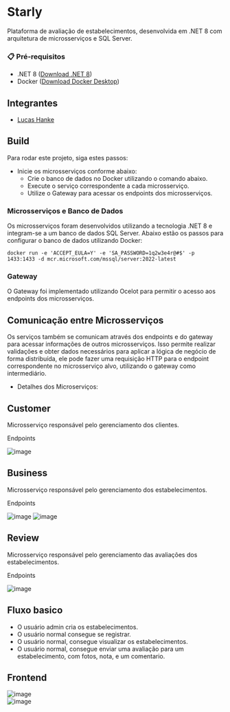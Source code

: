 # Starly
Plataforma de avaliação de estabelecimentos, desenvolvida em .NET 8 com arquitetura de microsserviços e SQL Server.

### 📋 Pré-requisitos

* .NET 8 ([Download .NET 8](https://dotnet.microsoft.com/en-us/download/dotnet/8.0))
* Docker ([Download Docker Desktop](https://www.docker.com/products/docker-desktop/))

## Integrantes

- [Lucas Hanke](https://github.com/lucasbagrt)

## Build 

Para rodar este projeto, siga estes passos:

* Inicie os microsserviços conforme abaixo:
  * Crie o banco de dados no Docker utilizando o comando abaixo.
  * Execute o serviço correspondente a cada microsserviço.
  * Utilize o Gateway para acessar os endpoints dos microsserviços.

### Microsserviços e Banco de Dados

Os microsserviços foram desenvolvidos utilizando a tecnologia .NET 8 e integram-se a um banco de dados SQL Server. Abaixo estão os passos para configurar o banco de dados utilizando Docker:

```docker
docker run -e 'ACCEPT_EULA=Y' -e 'SA_PASSWORD=1q2w3e4r@#$' -p 1433:1433 -d mcr.microsoft.com/mssql/server:2022-latest
```

### Gateway

O Gateway foi implementado utilizando Ocelot para permitir o acesso aos endpoints dos microsserviços.

## Comunicação entre Microsserviços

Os serviços também se comunicam através dos endpoints e do gateway para acessar informações de outros microsserviços. Isso permite realizar validações e obter dados necessários para aplicar a lógica de negócio de forma distribuída, ele pode fazer uma requisição HTTP para o endpoint correspondente no microsserviço alvo, utilizando o gateway como intermediário.

* Detalhes dos Microserviços:

## Customer 

Microsserviço responsável pelo gerenciamento dos clientes.

Endpoints

![image](https://github.com/lucasbagrt/Starly/assets/75868307/f021a4c9-4b70-4649-ac7d-99bbea3121fc)

## Business 

Microsserviço responsável pelo gerenciamento dos estabelecimentos.

Endpoints

![image](https://github.com/lucasbagrt/Starly/assets/75868307/65598969-a267-4f11-a54b-9edcfe249ec4)
![image](https://github.com/lucasbagrt/Starly/assets/75868307/c35f2dab-a7f7-49eb-91ca-22d4db87eea1)

## Review

Microsserviço responsável pelo gerenciamento das avaliações dos estabelecimentos.

Endpoints

![image](https://github.com/lucasbagrt/Starly/assets/75868307/a82f1ece-802a-4a96-8802-b8fefd96ecee)


## Fluxo basico
  * O usuário admin cria os estabelecimentos.
  * O usuário normal consegue se registrar.
  * O usuário normal, consegue visualizar os estabelecimentos.
  * O usuário normal, consegue enviar uma avaliação para um estabelecimento, com fotos, nota, e um comentario.
 
## Frontend 
    
  ![image](https://github.com/lucasbagrt/Starly/assets/75868307/ebb35cbc-5f11-4452-8e23-088eb2de8a0b)    
  ![image](https://github.com/lucasbagrt/Starly/assets/75868307/68d851cb-68eb-4ccd-862c-0dc96ab7689f)

